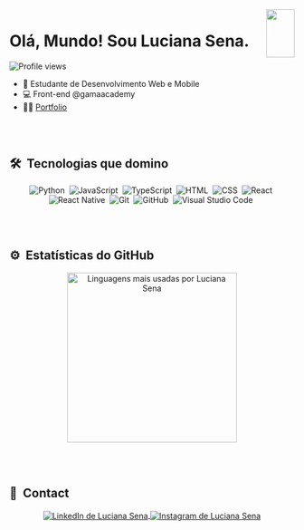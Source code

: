 <img align="right" height="85em" width="50" src="https://raw.githubusercontent.com/gist/coderlucianasena/c21a6e2fdbaf25a2d9b1a73c52c0671c/raw/5b32f51abde2db6f46789b733441090cbda53a4a/githubcard.svg"/>
<h1> Olá, Mundo! Sou Luciana Sena. </h1>
<p align="left"> <img src="https://komarev.com/ghpvc/?username=coderlucianasena&color=yellow" alt="Profile views" /> </p>

- 🚀 Estudante de Desenvolvimento Web e Mobile
- 💻 Front-end @gamaacademy
- 👨‍💻 [Portfolio](https://portfolio-sena.vercel.app/#) 

<br><br>

## 🛠 &nbsp;Tecnologias que domino
<div align="center"> 

<!-- Lista de tecnologias com ícones -->
![Python](https://img.shields.io/badge/-Python-05122A?style=flat&logo=python)&nbsp;
![JavaScript](https://img.shields.io/badge/-JavaScript-05122A?style=flat&logo=javascript)&nbsp;
![TypeScript](https://img.shields.io/badge/-TypeScript-05122A?style=flat&logo=typescript)&nbsp;
![HTML](https://img.shields.io/badge/-HTML-05122A?style=flat&logo=HTML5)&nbsp;
![CSS](https://img.shields.io/badge/-CSS-05122A?style=flat&logo=CSS3&logoColor=1572B6)&nbsp;
![React](https://img.shields.io/badge/-React-05122A?style=flat&logo=react)&nbsp;
![React Native](https://img.shields.io/badge/-React%20Native-05122A?style=flat&logo=react)&nbsp;
![Git](https://img.shields.io/badge/-Git-05122A?style=flat&logo=git)&nbsp;
![GitHub](https://img.shields.io/badge/-GitHub-05122A?style=flat&logo=github)&nbsp;
![Visual Studio Code](https://img.shields.io/badge/-Visual%20Studio%20Code-05122A?style=flat&logo=visual-studio-code&logoColor=007ACC)&nbsp;
</div>

<br><br>

## ⚙️ &nbsp;Estatísticas do GitHub

<div align="center">
<a href="https://github.com/coderlucianasena">
  <!-- Estatísticas de linguagens -->
  <img width="300em" src="https://github-readme-stats.vercel.app/api/top-langs/?username=coderlucianasena&layout=compact&theme=vision-friendly-dark" alt="Linguagens mais usadas por Luciana Sena"/>
</a>
</div>

<br><br>

## 👾 &nbsp;Contact

<p align="center">
  <a href="https://linkedin.com/in/coderlucianasena" target="_blank">
    <img align="center" src="https://img.shields.io/badge/-LinkedIn-05122A?style=flat&logo=linkedin" alt="LinkedIn de Luciana Sena"/>
  </a>
  <a href="https://instagram.com/sena.on" target="_blank">
    <img align="center" src="https://img.shields.io/badge/-Instagram-05122A?style=flat&logo=instagram" alt="Instagram de Luciana Sena"/>
  </a>
</p>
<!-- <p align="left" style="background:yellow">
<a href="https://codepen.io/maykbrito" target="_blank">
  <img align="center" src="https://img.shields.io/badge/-maykbrito-05122A?style=flat&logo=codepen" alt="codepen"/>
</a> -->
<!-- <a href="https://twitter.com/maykbrito" target="_blank">
  <img align="center" src="https://img.shields.io/badge/-maykbrito-05122A?style=flat&logo=twitter" alt="twitter"/>  
</a> -->
<!-- <a href="https://youtube.com/maykbrito" target="_blank">
 <img align="center" src="https://img.shields.io/badge/-maykbrito-05122A?style=flat&logo=youtube" alt="youtube"/>
</a></p>  -->


<!-- ## 🎮 Fun

  ![Snake animation](https://github.com/rafaballerini/rafaballerini/blob/output/github-contribution-grid-snake.svg) -->
